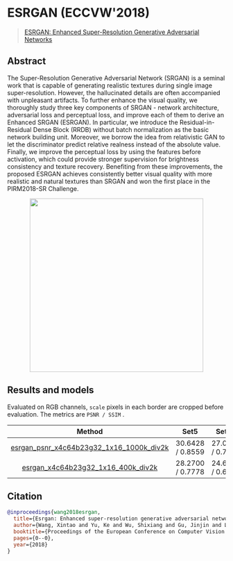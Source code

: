 # ESRGAN (ECCVW'2018)

> [ESRGAN: Enhanced Super-Resolution Generative Adversarial Networks](https://arxiv.org/abs/1809.00219)

<!-- [ALGORITHM] -->

## Abstract

<!-- [ABSTRACT] -->

The Super-Resolution Generative Adversarial Network (SRGAN) is a seminal work that is capable of generating realistic textures during single image super-resolution. However, the hallucinated details are often accompanied with unpleasant artifacts. To further enhance the visual quality, we thoroughly study three key components of SRGAN - network architecture, adversarial loss and perceptual loss, and improve each of them to derive an Enhanced SRGAN (ESRGAN). In particular, we introduce the Residual-in-Residual Dense Block (RRDB) without batch normalization as the basic network building unit. Moreover, we borrow the idea from relativistic GAN to let the discriminator predict relative realness instead of the absolute value. Finally, we improve the perceptual loss by using the features before activation, which could provide stronger supervision for brightness consistency and texture recovery. Benefiting from these improvements, the proposed ESRGAN achieves consistently better visual quality with more realistic and natural textures than SRGAN and won the first place in the PIRM2018-SR Challenge.

<!-- [IMAGE] -->

<div align=center >
 <img src="https://user-images.githubusercontent.com/7676947/144018578-6bb10830-b5fd-4d14-984e-4d7d85965c20.png" width="400"/>
</div >

## Results and models

Evaluated on RGB channels, `scale` pixels in each border are cropped before evaluation.
The metrics are `PSNR / SSIM` .

|                                                     Method                                                      |       Set5        |      Set14       |      DIV2K       |                                                                                                                                Download                                                                                                                                 |
| :-------------------------------------------------------------------------------------------------------------: | :---------------: | :--------------: | :--------------: | :---------------------------------------------------------------------------------------------------------------------------------------------------------------------------------------------------------------------------------------------------------------------: |
| [esrgan_psnr_x4c64b23g32_1x16_1000k_div2k](/configs/restorers/esrgan/esrgan_psnr_x4c64b23g32_g1_1000k_div2k.py) | 30.6428 / 0.8559  | 27.0543 / 0.7447 | 29.3354 / 0.8263 | [model](https://download.openmmlab.com/mmediting/restorers/esrgan/esrgan_psnr_x4c64b23g32_1x16_1000k_div2k_20200420-bf5c993c.pth) \| [log](https://download.openmmlab.com/mmediting/restorers/esrgan/esrgan_psnr_x4c64b23g32_1x16_1000k_div2k_20200420_112550.log.json) |
|       [esrgan_x4c64b23g32_1x16_400k_div2k](/configs/restorers/esrgan/esrgan_x4c64b23g32_g1_400k_div2k.py)       | 28.2700 /  0.7778 | 24.6328 / 0.6491 | 26.6531 / 0.7340 |       [model](https://download.openmmlab.com/mmediting/restorers/esrgan/esrgan_x4c64b23g32_1x16_400k_div2k_20200508-f8ccaf3b.pth) \| [log](https://download.openmmlab.com/mmediting/restorers/esrgan/esrgan_x4c64b23g32_1x16_400k_div2k_20200508_191042.log.json)       |

## Citation

```bibtex
@inproceedings{wang2018esrgan,
  title={Esrgan: Enhanced super-resolution generative adversarial networks},
  author={Wang, Xintao and Yu, Ke and Wu, Shixiang and Gu, Jinjin and Liu, Yihao and Dong, Chao and Qiao, Yu and Change Loy, Chen},
  booktitle={Proceedings of the European Conference on Computer Vision Workshops(ECCVW)},
  pages={0--0},
  year={2018}
}
```
